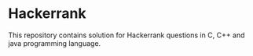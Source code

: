 # Hackerrank
This repository contains solution for Hackerrank questions in C, C++ and java programming language. 
